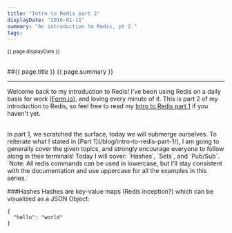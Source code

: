 ```yaml
---
title: "Intro to Redis part 2"
displayDate: "2016-01-11"
summary: "An introduction to Redis, pt 2."
tags:
---
```

<small class="left">
{{ page.displayDate }}
</small>
<br><br>

##{{ page.title }}
{{ page.summary }}

---
Welcome back to my introduction to Redis! I've been using Redis on a daily basis for work ([Form.io](http://form.io/)),
and loving every minute of it. This is part 2 of my introduction to Redis, so feel free to read my 
[Intro to Redis part 1](/blog/intro-to-redis-part-1/) if you haven't yet.

<br>
In part 1, we scratched the surface, today we will submerge ourselves. To reiterate what I stated in 
[Part 1](/blog/intro-to-redis-part-1/), I am going to generally cover the given topics, and strongly encourage everyone
to follow along in their terminals! Today I will cover: `Hashes`, `Sets`, and `Pub/Sub`.

<br>
`Note: All redis commands can be used in lowercase, but I'll stay consistent with the documentation and use uppercase 
for all the examples in this series.`

<br>

###Hashes
Hashes are key-value maps (Redis inception?) which can be visualized as a JSON Object:

<pre><code class="json">{
  "hello": "world"
}
</code></pre>
